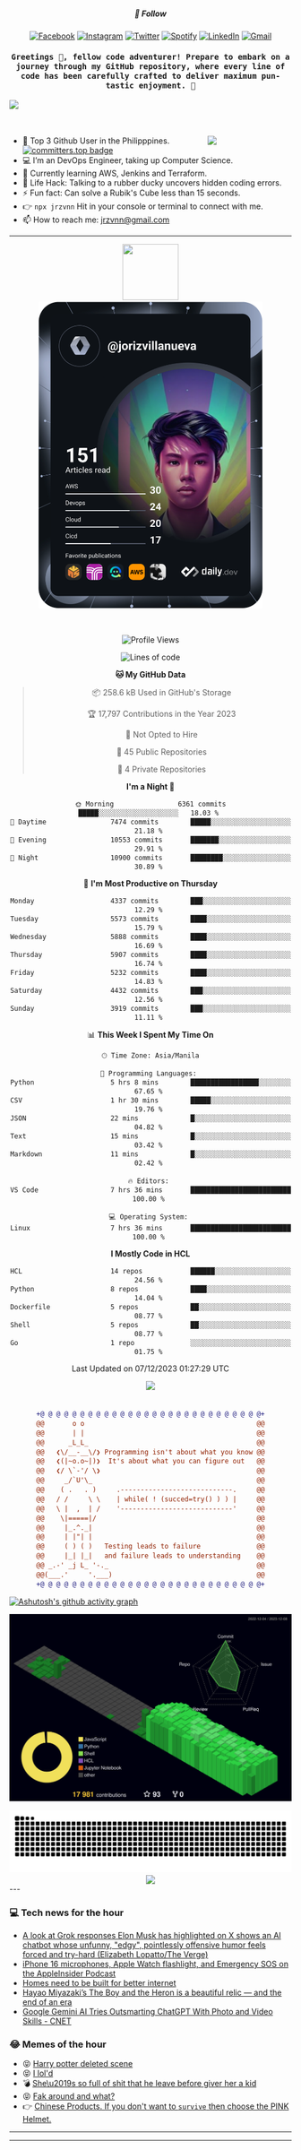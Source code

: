 <h5 align="center">💬 Follow</h5>
<div align="center">

[![Facebook](https://img.shields.io/badge/Facebook-%231877F2.svg?style=for-the-badge&logo=Facebook&logoColor=white)](https://www.facebook.com/Horisyo/)
[![Instagram](https://img.shields.io/badge/Instagram-%23E4405F.svg?style=for-the-badge&logo=Instagram&logoColor=white)](https://www.instagram.com/jrzvnn_/)
[![Twitter](https://img.shields.io/badge/Twitter-%231DA1F2.svg?style=for-the-badge&logo=Twitter&logoColor=white)](https://twitter.com/jrz_studies)
[![Spotify](https://img.shields.io/badge/Spotify-%231ED760.svg?style=for-the-badge&logo=Spotify&logoColor=white)](https://open.spotify.com/user/217td4qrc6mzqjodfalmzjpdi?si=b93099b9078c4ccb)
[![LinkedIn](https://img.shields.io/badge/LinkedIn-%230077B5.svg?style=for-the-badge&logo=LinkedIn&logoColor=white)](https://www.linkedin.com/in/jrz-vnn/)
[![Gmail](https://img.shields.io/badge/Gmail-D14836?style=for-the-badge&logo=gmail&logoColor=white)](mailto:jrzvnn@gmail.com)

</div>
<h4 align="center"><samp>Greetings 👋, fellow code adventurer! Prepare to embark on a journey through my GitHub repository, where every line of code has been carefully crafted to deliver maximum pun-tastic enjoyment. 🚀 </samp></h4>

<!--horizontal divider(gradiant)-->
<img src="https://user-images.githubusercontent.com/73097560/115834477-dbab4500-a447-11eb-908a-139a6edaec5c.gif">

&nbsp; 

<img align='right' src='https://github.com/Rishit-dagli/Rishit-dagli/blob/master/images/octocat-anime.gif' width='150"'>

- 🚀 Top 3 Github User in the Philipppines. [![committers.top badge](https://user-badge.committers.top/philippines/jrzvnn.svg)](https://user-badge.committers.top/philippines/USERNAME)
- 💻 I’m an DevOps Engineer, taking up Computer Science.
- 🤖 Currently learning AWS, Jenkins and Terraform.
- 🎯 Life Hack: Talking to a rubber ducky uncovers hidden coding errors.
- ⚡ Fun fact: Can solve a Rubik's Cube less than 15 seconds.
- 👉 `npx jrzvnn` Hit in your console or terminal to connect with me.
- 📫 How to reach me: jrzvnn@gmail.com

---

<!--🖼️OCTOCAT-->
<p align="center">

<img src="https://media.giphy.com/media/IP7sarl7C5lSFCw9rG/giphy.gif"  width="100px" height="100px">
<br />
<a href="https://app.daily.dev/jorizvillanueva"><img src="https://github.com/jrzvnn/jrzvnn/blob/main/devcard.svg" width="400" alt="Joriz Dev Card"/></a>
</p>

<br />
<div align="center">

<!--START_SECTION:waka-->
![Profile Views](http://img.shields.io/badge/Profile%20Views-63-blue)

![Lines of code](https://img.shields.io/badge/From%20Hello%20World%20I%27ve%20Written-1.5%20million%20lines%20of%20code-blue)

**🐱 My GitHub Data** 

> 📦 258.6 kB Used in GitHub's Storage 
 > 
> 🏆 17,797 Contributions in the Year 2023
 > 
> 🚫 Not Opted to Hire
 > 
> 📜 45 Public Repositories 
 > 
> 🔑 4 Private Repositories 
 > 
**I'm a Night 🦉** 

```text
🌞 Morning                6361 commits        █████░░░░░░░░░░░░░░░░░░░░   18.03 % 
🌆 Daytime                7474 commits        █████░░░░░░░░░░░░░░░░░░░░   21.18 % 
🌃 Evening                10553 commits       ███████░░░░░░░░░░░░░░░░░░   29.91 % 
🌙 Night                  10900 commits       ████████░░░░░░░░░░░░░░░░░   30.89 % 
```
📅 **I'm Most Productive on Thursday** 

```text
Monday                   4337 commits        ███░░░░░░░░░░░░░░░░░░░░░░   12.29 % 
Tuesday                  5573 commits        ████░░░░░░░░░░░░░░░░░░░░░   15.79 % 
Wednesday                5888 commits        ████░░░░░░░░░░░░░░░░░░░░░   16.69 % 
Thursday                 5907 commits        ████░░░░░░░░░░░░░░░░░░░░░   16.74 % 
Friday                   5232 commits        ████░░░░░░░░░░░░░░░░░░░░░   14.83 % 
Saturday                 4432 commits        ███░░░░░░░░░░░░░░░░░░░░░░   12.56 % 
Sunday                   3919 commits        ███░░░░░░░░░░░░░░░░░░░░░░   11.11 % 
```


📊 **This Week I Spent My Time On** 

```text
🕑︎ Time Zone: Asia/Manila

💬 Programming Languages: 
Python                   5 hrs 8 mins        █████████████████░░░░░░░░   67.65 % 
CSV                      1 hr 30 mins        █████░░░░░░░░░░░░░░░░░░░░   19.76 % 
JSON                     22 mins             █░░░░░░░░░░░░░░░░░░░░░░░░   04.82 % 
Text                     15 mins             █░░░░░░░░░░░░░░░░░░░░░░░░   03.42 % 
Markdown                 11 mins             █░░░░░░░░░░░░░░░░░░░░░░░░   02.42 % 

🔥 Editors: 
VS Code                  7 hrs 36 mins       █████████████████████████   100.00 % 

💻 Operating System: 
Linux                    7 hrs 36 mins       █████████████████████████   100.00 % 
```

**I Mostly Code in HCL** 

```text
HCL                      14 repos            ██████░░░░░░░░░░░░░░░░░░░   24.56 % 
Python                   8 repos             ████░░░░░░░░░░░░░░░░░░░░░   14.04 % 
Dockerfile               5 repos             ██░░░░░░░░░░░░░░░░░░░░░░░   08.77 % 
Shell                    5 repos             ██░░░░░░░░░░░░░░░░░░░░░░░   08.77 % 
Go                       1 repo              ░░░░░░░░░░░░░░░░░░░░░░░░░   01.75 % 
```




 Last Updated on 07/12/2023 01:27:29 UTC
<!--END_SECTION:waka-->

<img src="https://wakatime.com/share/@jrzvnn/70a4618c-7cd9-4016-b7b9-eabe75c837ee.svg">

<br />
<br />

```diff
+@ @ @ @ @ @ @ @ @ @ @ @ @ @ @ @ @ @ @ @ @ @ @ @ @ @ @ @+
@@       o o                                           @@
@@       | |                                           @@
@@      _L_L_                                          @@
@@   ❮\/__-__\/❯ Programming isn't about what you know @@
@@   ❮(|~o.o~|)❯  It's about what you can figure out   @@
@@   ❮/ \`-'/ \❯                                       @@
@@     _/`U'\_                                         @@
@@    ( .   . )     .----------------------------.     @@
@@   / /     \ \    | while( ! (succed=try() ) ) |     @@
@@   \ |  ,  | /    '----------------------------'     @@
@@    \|=====|/                                        @@
@@     |_.^._|                                         @@
@@     | |"| |                                         @@
@@     ( ) ( )   Testing leads to failure              @@
@@     |_| |_|   and failure leads to understanding    @@
@@ _.-' _j L_ '-._                                     @@
@@(___.'     '.___)                                    @@
+@ @ @ @ @ @ @ @ @ @ @ @ @ @ @ @ @ @ @ @ @ @ @ @ @ @ @ @+

```

</div>




[![Ashutosh's github activity graph](https://github-readme-activity-graph.vercel.app/graph?username=jrzvnn&theme=github-compact)](https://github.com/ashutosh00710/github-readme-activity-graph)


![svg](profile-3d-contrib/profile-night-green.svg)

<div align="center">
<img src="https://github.com/jrzvnn/jrzvnn/blob/output/github-snake-dark.svg">
</div>

<div align=center>
<img align=center src=https://metrics.lecoq.io/jrzvnn?template=classic&isocalendar=1&languages=1&achievements=1&base=header%2C%20activity%2C%20community%2C%20repositories%2C%20metadata&base.indepth=false&base.hireable=false&base.skip=false&isocalendar=false&isocalendar.duration=full-year&languages=false&languages.limit=8&languages.threshold=0%25&languages.other=false&languages.colors=github&languages.sections=most-used&languages.indepth=false&languages.analysis.timeout=15&languages.analysis.timeout.repositories=7.5&languages.categories=markup%2C%20programming&languages.recent.categories=markup%2C%20programming&languages.recent.load=300&languages.recent.days=14&achievements=false&achievements.threshold=C&achievements.secrets=true&achievements.display=detailed&achievements.limit=0&config.timezone=Asia%2FManila)
</div>
<div align="left">
---

### 💻 Tech news for the hour

<!-- TECH:START -->
 - [A look at Grok responses Elon Musk has highlighted on X shows an AI chatbot whose unfunny, &quot;edgy&quot;, pointlessly offensive humor feels forced and try-hard &lpar;Elizabeth Lopatto/The Verge&rpar;](http://www.techmeme.com/231208/p12#a231208p12)
 - [iPhone 16 microphones, Apple Watch flashlight, and Emergency SOS on the AppleInsider Podcast](https://appleinsider.com/articles/23/12/08/iphone-16-microphones-apple-watch-flashlight-and-emergency-sos-on-the-appleinsider-podcast?utm_medium=rss)
 - [Homes need to be built for better internet](https://www.theverge.com/2023/12/8/23991092/homes-need-to-be-built-for-better-internet)
 - [Hayao Miyazaki’s The Boy and the Heron is a beautiful relic — and the end of an era](https://www.theverge.com/23797349/how-do-you-live-review-studio-ghibli-hayao-miyazaki)
 - [Google Gemini AI Tries Outsmarting ChatGPT With Photo and Video Skills     - CNET](https://www.cnet.com/tech/computing/google-gemini-ai-tries-outsmarting-chatgpt-with-photo-video-skills/#ftag=CAD590a51e)<!-- TECH:END -->

### 😂 Memes of the hour

<!-- MEMES:START -->
 - 😝 [Harry potter deleted scene](http://9gag.com/gag/aQEW658)
 - 😝 [I lol&#39;d](http://9gag.com/gag/aEq4eoM)
 - 💣 [She\u2019s so full of shit that he leave before giver her a kid](http://9gag.com/gag/aWGXwR4)
 - 😝 [Fak around and what?](http://9gag.com/gag/aEq4r5O)
 - 👉 [Chinese Products. If you don&#39;t want to `survive` then choose the PINK Helmet.](http://9gag.com/gag/aeQBo4O)<!-- MEMES:END -->

---

---
